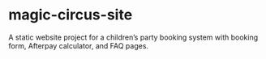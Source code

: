 # magic-circus-site
A static website project for a children’s party booking system with booking form, Afterpay calculator, and FAQ pages.

